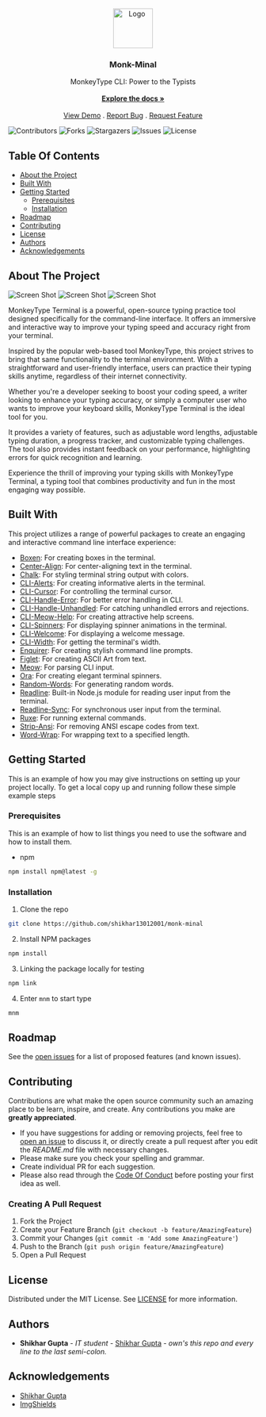 <br/>
<p align="center">
  <a href="https://github.com/shikhar13012001/monk-minal">
    <img src="https://cdn.dribbble.com/userupload/5060097/file/original-11ba38b32008a09195495c9ceaed13dc.jpg?compress=1&resize=1024x768" alt="Logo" width="80" height="80">
  </a>

  <h3 align="center">Monk-Minal</h3>

  <p align="center">
    MonkeyType CLI: Power to the Typists
    <br/>
    <br/>
    <a href="https://github.com/shikhar13012001/monk-minal"><strong>Explore the docs »</strong></a>
    <br/>
    <br/>
    <a href="https://github.com/shikhar13012001/monk-minal">View Demo</a>
    .
    <a href="https://github.com/shikhar13012001/monk-minal/issues">Report Bug</a>
    .
    <a href="https://github.com/shikhar13012001/monk-minal/issues">Request Feature</a>
  </p>
</p>

![Contributors](https://img.shields.io/github/contributors/shikhar13012001/monk-minal?color=dark-green) ![Forks](https://img.shields.io/github/forks/shikhar13012001/monk-minal?style=social) ![Stargazers](https://img.shields.io/github/stars/shikhar13012001/monk-minal?style=social) ![Issues](https://img.shields.io/github/issues/shikhar13012001/monk-minal) ![License](https://img.shields.io/github/license/shikhar13012001/monk-minal) 

## Table Of Contents

* [About the Project](#about-the-project)
* [Built With](#built-with)
* [Getting Started](#getting-started)
  * [Prerequisites](#prerequisites)
  * [Installation](#installation)
* [Roadmap](#roadmap)
* [Contributing](#contributing)
* [License](#license)
* [Authors](#authors)
* [Acknowledgements](#acknowledgements)

## About The Project

![Screen Shot](https://i.ibb.co/pJ7vMT3/Screenshot-488.png)
![Screen Shot](https://i.ibb.co/6PsDTKg/Screenshot-489.png)
![Screen Shot](https://i.ibb.co/WnYBcVq/Screenshot-491.png)

MonkeyType Terminal is a powerful, open-source typing practice tool designed specifically for the command-line interface. It offers an immersive and interactive way to improve your typing speed and accuracy right from your terminal.

Inspired by the popular web-based tool MonkeyType, this project strives to bring that same functionality to the terminal environment. With a straightforward and user-friendly interface, users can practice their typing skills anytime, regardless of their internet connectivity.

Whether you're a developer seeking to boost your coding speed, a writer looking to enhance your typing accuracy, or simply a computer user who wants to improve your keyboard skills, MonkeyType Terminal is the ideal tool for you.

It provides a variety of features, such as adjustable word lengths, adjustable typing duration, a progress tracker, and customizable typing challenges. The tool also provides instant feedback on your performance, highlighting errors for quick recognition and learning.

Experience the thrill of improving your typing skills with MonkeyType Terminal, a typing tool that combines productivity and fun in the most engaging way possible.

## Built With

This project utilizes a range of powerful packages to create an engaging and interactive command line interface experience:

- [Boxen](https://www.npmjs.com/package/boxen): For creating boxes in the terminal.
- [Center-Align](https://www.npmjs.com/package/center-align): For center-aligning text in the terminal.
- [Chalk](https://www.npmjs.com/package/chalk): For styling terminal string output with colors.
- [CLI-Alerts](https://www.npmjs.com/package/cli-alerts): For creating informative alerts in the terminal.
- [CLI-Cursor](https://www.npmjs.com/package/cli-cursor): For controlling the terminal cursor.
- [CLI-Handle-Error](https://www.npmjs.com/package/cli-handle-error): For better error handling in CLI.
- [CLI-Handle-Unhandled](https://www.npmjs.com/package/cli-handle-unhandled): For catching unhandled errors and rejections.
- [CLI-Meow-Help](https://www.npmjs.com/package/cli-meow-help): For creating attractive help screens.
- [CLI-Spinners](https://www.npmjs.com/package/cli-spinners): For displaying spinner animations in the terminal.
- [CLI-Welcome](https://www.npmjs.com/package/cli-welcome): For displaying a welcome message.
- [CLI-Width](https://www.npmjs.com/package/cli-width): For getting the terminal's width.
- [Enquirer](https://www.npmjs.com/package/enquirer): For creating stylish command line prompts.
- [Figlet](https://www.npmjs.com/package/figlet): For creating ASCII Art from text.
- [Meow](https://www.npmjs.com/package/meow): For parsing CLI input.
- [Ora](https://www.npmjs.com/package/ora): For creating elegant terminal spinners.
- [Random-Words](https://www.npmjs.com/package/random-words): For generating random words.
- [Readline](https://nodejs.org/api/readline.html): Built-in Node.js module for reading user input from the terminal.
- [Readline-Sync](https://www.npmjs.com/package/readline-sync): For synchronous user input from the terminal.
- [Ruxe](https://www.npmjs.com/package/ruxe): For running external commands.
- [Strip-Ansi](https://www.npmjs.com/package/strip-ansi): For removing ANSI escape codes from text.
- [Word-Wrap](https://www.npmjs.com/package/word-wrap): For wrapping text to a specified length.


## Getting Started

This is an example of how you may give instructions on setting up your project locally.
To get a local copy up and running follow these simple example steps


### Prerequisites

This is an example of how to list things you need to use the software and how to install them.

* npm

```sh
npm install npm@latest -g
```

### Installation


1. Clone the repo

```sh
git clone https://github.com/shikhar13012001/monk-minal
```

2. Install NPM packages

```sh
npm install
```

3. Linking the package locally for testing 

```sh
npm link
```

4. Enter `mnm` to start type
```sh
mnm
```

## Roadmap

See the [open issues](https://github.com/shikhar13012001/monk-minal/issues) for a list of proposed features (and known issues).

## Contributing

Contributions are what make the open source community such an amazing place to be learn, inspire, and create. Any contributions you make are **greatly appreciated**.
* If you have suggestions for adding or removing projects, feel free to [open an issue](https://github.com/shikhar13012001/monk-minal/issues/new) to discuss it, or directly create a pull request after you edit the *README.md* file with necessary changes.
* Please make sure you check your spelling and grammar.
* Create individual PR for each suggestion.
* Please also read through the [Code Of Conduct](https://github.com/shikhar13012001/monk-minal/blob/main/CODE_OF_CONDUCT.md) before posting your first idea as well.

### Creating A Pull Request

1. Fork the Project
2. Create your Feature Branch (`git checkout -b feature/AmazingFeature`)
3. Commit your Changes (`git commit -m 'Add some AmazingFeature'`)
4. Push to the Branch (`git push origin feature/AmazingFeature`)
5. Open a Pull Request

## License

Distributed under the MIT License. See [LICENSE](https://github.com/shikhar13012001/monk-minal/blob/main/LICENSE.md) for more information.

## Authors

* **Shikhar Gupta** - *IT student* - [Shikhar Gupta](https://github.com/shikhar13012001/) - *own's this repo and every line to the last semi-colon.*

## Acknowledgements

* [Shikhar Gupta](https://github.com/shikhar13012001/) 
* [ImgShields](https://shields.io/)
